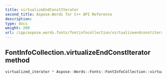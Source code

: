 ```yaml
---
title: virtualizeEndConstIterator
second_title: Aspose.Words for C++ API Reference
description: 
type: docs
weight: 209
url: /cpp/aspose.words.fonts/fontinfocollection/virtualizeendconstiterator/
---
```

## FontInfoCollection.virtualizeEndConstIterator method




```cpp
virtualized_iterator * Aspose::Words::Fonts::FontInfoCollection::virtualizeEndConstIterator() const override
```


